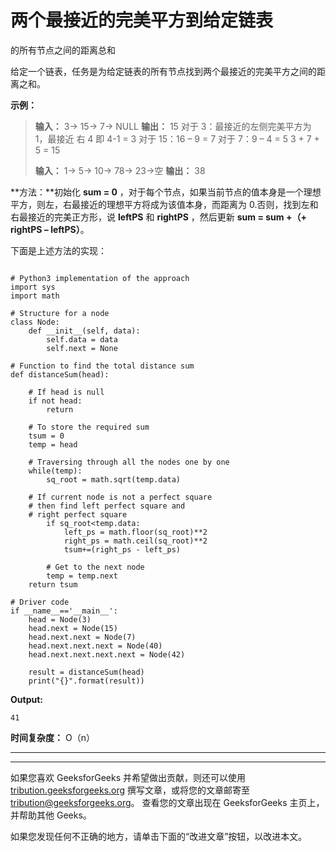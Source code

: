 # 两个最接近的完美平方到给定链表

的所有节点之间的距离总和

给定一个链表，任务是为给定链表的所有节点找到两个最接近的完美平方之间的距离之和。

**示例：**

> **输入：** 3-> 15-> 7-> NULL
> **输出：** 15
> 对于 3：最接近的左侧完美平方为 1，最接近 右 4 即 4-1 = 3
> 对于 15：16 – 9 = 7
> 对于 7：9 – 4 = 5
> 3 + 7 + 5 = 15
> 
> **输入：** 1-> 5-> 10-> 78-> 23->空
> **输出：** 38

**方法：**初始化 **sum = 0** ，对于每个节点，如果当前节点的值本身是一个理想平方，则左，右最接近的理想平方将成为该值本身，而距离为 0.否则，找到左和右最接近的完美正方形，说 **leftPS** 和 **rightPS** ，然后更新 **sum = sum +（+ rightPS – leftPS）**。

下面是上述方法的实现：

```

# Python3 implementation of the approach 
import sys 
import math 

# Structure for a node 
class Node: 
    def __init__(self, data): 
        self.data = data 
        self.next = None

# Function to find the total distance sum 
def distanceSum(head): 

    # If head is null 
    if not head: 
        return

    # To store the required sum 
    tsum = 0
    temp = head 

    # Traversing through all the nodes one by one 
    while(temp): 
        sq_root = math.sqrt(temp.data) 

    # If current node is not a perfect square  
    # then find left perfect square and  
    # right perfect square 
        if sq_root<temp.data: 
            left_ps = math.floor(sq_root)**2
            right_ps = math.ceil(sq_root)**2
            tsum+=(right_ps - left_ps) 

        # Get to the next node 
        temp = temp.next
    return tsum 

# Driver code 
if __name__=='__main__': 
    head = Node(3) 
    head.next = Node(15) 
    head.next.next = Node(7) 
    head.next.next.next = Node(40) 
    head.next.next.next.next = Node(42) 

    result = distanceSum(head) 
    print("{}".format(result)) 

```

**Output:**

```
41

```

**时间复杂度：** O（n）



* * *

* * *

如果您喜欢 GeeksforGeeks 并希望做出贡献，则还可以使用 [tribution.geeksforgeeks.org](https://contribute.geeksforgeeks.org/) 撰写文章，或将您的文章邮寄至 tribution@geeksforgeeks.org。 查看您的文章出现在 GeeksforGeeks 主页上，并帮助其他 Geeks。

如果您发现任何不正确的地方，请单击下面的“改进文章”按钮，以改进本文。